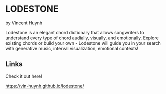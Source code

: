 # LODESTONE
by Vincent Huynh

Lodestone is an elegant chord dictionary that allows songwriters to understand every type of chord audially, visually, and emotionally.
Explore existing chords or build your own - Lodestone will guide you in your search with generative music, interval visualization, emotional contexts!

## Links

Check it out here!

https://vin-huynh.github.io/lodestone/
